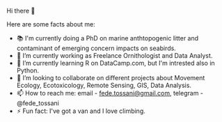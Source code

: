 Hi there 👋

Here are some facts about me:
- 📚 I'm currently doing a PhD on marine anthtopogenic litter and contaminant of emerging concern impacts on seabirds.
- 🔭 I’m currently working as Freelance Ornithologist and Data Analyst.
- 🌱 I’m currently learning R on DataCamp.com, but I'm intrested also in Python.
- 👯 I’m looking to collaborate on different projects about Movement Ecology, Ecotoxicology, Remote Sensing, GIS, Data Analysis. 
- 📫 How to reach me:  email - fede.tossani@gmail.com,
                       telegram - @fede_tossani 
- ⚡ Fun fact: I've got a van and I love climbing. 
